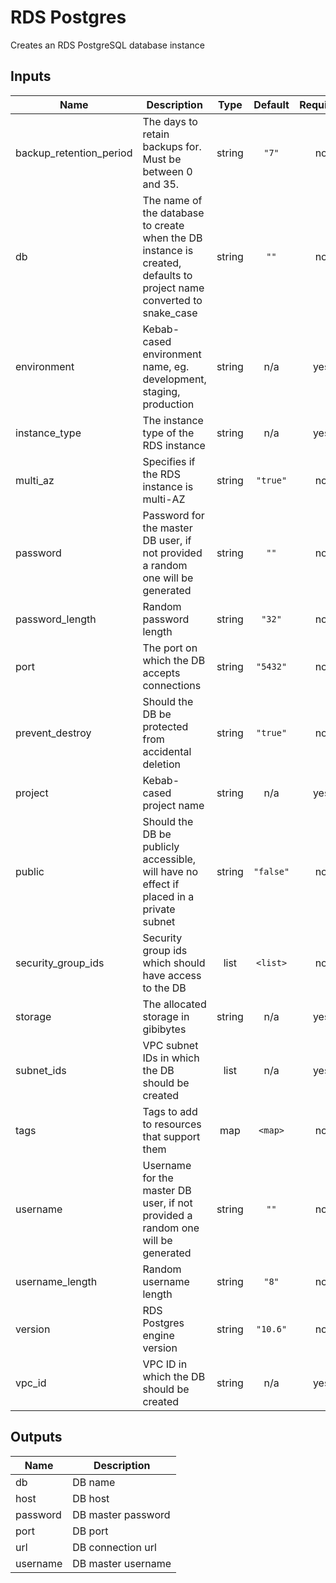 # RDS Postgres

Creates an RDS PostgreSQL database instance

## Inputs

| Name                      | Description                                                                                                          |  Type  |  Default  | Required |
| ------------------------- | -------------------------------------------------------------------------------------------------------------------- | :----: | :-------: | :------: |
| backup\_retention\_period | The days to retain backups for. Must be between 0 and 35.                                                            | string |   `"7"`   |    no    |
| db                        | The name of the database to create when the DB instance is created, defaults to project name converted to snake_case | string |   `""`    |    no    |
| environment               | Kebab-cased environment name, eg. development, staging, production                                                   | string |    n/a    |   yes    |
| instance\_type            | The instance type of the RDS instance                                                                                | string |    n/a    |   yes    |
| multi\_az                 | Specifies if the RDS instance is multi-AZ                                                                            | string | `"true"`  |    no    |
| password                  | Password for the master DB user, if not provided a random one will be generated                                      | string |   `""`    |    no    |
| password\_length          | Random password length                                                                                               | string |  `"32"`   |    no    |
| port                      | The port on which the DB accepts connections                                                                         | string | `"5432"`  |    no    |
| prevent\_destroy          | Should the DB be protected from accidental deletion                                                                  | string | `"true"`  |    no    |
| project                   | Kebab-cased project name                                                                                             | string |    n/a    |   yes    |
| public                    | Should the DB be publicly accessible, will have no effect if placed in a private subnet                              | string | `"false"` |    no    |
| security\_group\_ids      | Security group ids which should have access to the DB                                                                |  list  | `<list>`  |    no    |
| storage                   | The allocated storage in gibibytes                                                                                   | string |    n/a    |   yes    |
| subnet\_ids               | VPC subnet IDs in which the DB should be created                                                                     |  list  |    n/a    |   yes    |
| tags                      | Tags to add to resources that support them                                                                           |  map   |  `<map>`  |    no    |
| username                  | Username for the master DB user, if not provided a random one will be generated                                      | string |   `""`    |    no    |
| username\_length          | Random username length                                                                                               | string |   `"8"`   |    no    |
| version                   | RDS Postgres engine version                                                                                          | string | `"10.6"`  |    no    |
| vpc\_id                   | VPC ID in which the DB should be created                                                                             | string |    n/a    |   yes    |

## Outputs

| Name     | Description        |
| -------- | ------------------ |
| db       | DB name            |
| host     | DB host            |
| password | DB master password |
| port     | DB port            |
| url      | DB connection url  |
| username | DB master username |

